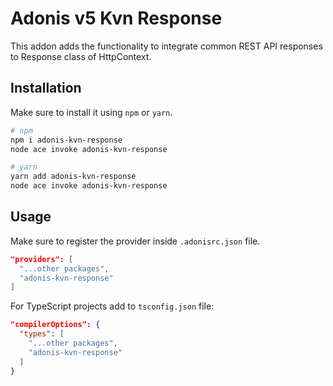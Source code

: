 # Adonis v5 Kvn Response

This addon adds the functionality to integrate common REST API responses to Response class of HttpContext.


## Installation

Make sure to install it using `npm` or `yarn`.

```bash
# npm
npm i adonis-kvn-response
node ace invoke adonis-kvn-response

# yarn
yarn add adonis-kvn-response
node ace invoke adonis-kvn-response
```

## Usage

Make sure to register the provider inside `.adonisrc.json` file.

```json
"providers": [
  "...other packages",
  "adonis-kvn-response"
]
```

For TypeScript projects add to `tsconfig.json` file:
```json
"compilerOptions": {
  "types": [
    "...other packages",
    "adonis-kvn-response"
  ]
}
```